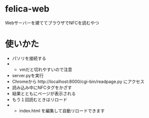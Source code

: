 # felica-web
Webサーバーを建ててブラウザでNFCを読むやつ

# 使いかた
- パソリを接続する
- - vmだと切れやすいので注意
- server.pyを実行
- Chromeから http://localhost:8000/cgi-bin/readpage.py にアクセス
- 読み込み中にNFCタグをかざす
- 結果とともにページが表示される
- もう１回読むときはリロード
- - index.html を編集して自動リロードできます